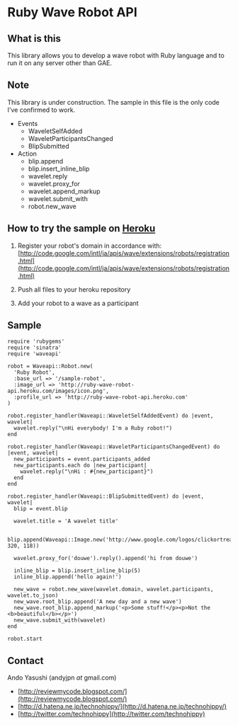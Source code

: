 Ruby Wave Robot API
===================

What is this
------------

This library allows you to develop a wave robot with Ruby language and to run it on any server other than GAE.

Note
----

This library is under construction. The sample in this file is the only code I've confirmed to work.

* Events
  * WaveletSelfAdded
  * WaveletParticipantsChanged
  * BlipSubmitted
* Action
  * blip.append
  * blip.insert_inline_blip
  * wavelet.reply
  * wavelet.proxy_for
  * wavelet.append_markup
  * wavelet.submit_with
  * robot.new_wave

How to try the sample on [Heroku](http://code.google.com/intl/ja/apis/wave/extensions/robots/registration.html)
-------------------------------

1. Register your robot's domain in accordance with:
   [http://code.google.com/intl/ja/apis/wave/extensions/robots/registration.html](http://code.google.com/intl/ja/apis/wave/extensions/robots/registration.html)

2. Push all files to your heroku repository

3. Add your robot to a wave as a participant

Sample
------

    require 'rubygems'
    require 'sinatra'
    require 'waveapi'

    robot = Waveapi::Robot.new(
      'Ruby Robot', 
      :base_url => '/sample-robot', 
      :image_url => 'http://ruby-wave-robot-api.heroku.com/images/icon.png',
      :profile_url => 'http://ruby-wave-robot-api.heroku.com'
    )

    robot.register_handler(Waveapi::WaveletSelfAddedEvent) do |event, wavelet|
      wavelet.reply("\nHi everybody! I'm a Ruby robot!")
    end

    robot.register_handler(Waveapi::WaveletParticipantsChangedEvent) do |event, wavelet|
      new_participants = event.participants_added
      new_participants.each do |new_participant|
        wavelet.reply("\nHi : #{new_participant}")
      end
    end

    robot.register_handler(Waveapi::BlipSubmittedEvent) do |event, wavelet|
      blip = event.blip

      wavelet.title = 'A wavelet title'

      blip.append(Waveapi::Image.new('http://www.google.com/logos/clickortreat1.gif', 320, 118))

      wavelet.proxy_for('douwe').reply().append('hi from douwe')

      inline_blip = blip.insert_inline_blip(5)
      inline_blip.append('hello again!')

      new_wave = robot.new_wave(wavelet.domain, wavelet.participants, wavelet.to_json)
      new_wave.root_blip.append('A new day and a new wave')
      new_wave.root_blip.append_markup('<p>Some stuff!</p><p>Not the <b>beautiful</b></p>') 
      new_wave.submit_with(wavelet)
    end

    robot.start

Contact
-------
Ando Yasushi (andyjpn _at_ gmail.com)

* [http://reviewmycode.blogspot.com/](http://reviewmycode.blogspot.com/)
* [http://d.hatena.ne.jp/technohippy/](http://d.hatena.ne.jp/technohippy/)
* [http://twitter.com/technohippy](http://twitter.com/technohippy)
